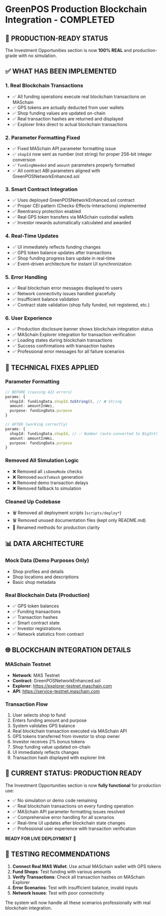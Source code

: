 # GreenPOS Production Blockchain Integration - COMPLETED

## 🚀 PRODUCTION-READY STATUS
The Investment Opportunities section is now **100% REAL** and production-grade with no simulation.

## ✅ WHAT HAS BEEN IMPLEMENTED

### 1. **Real Blockchain Transactions**
- ✅ All funding operations execute real blockchain transactions on MASchain
- ✅ GPS tokens are actually deducted from user wallets
- ✅ Shop funding values are updated on-chain
- ✅ Real transaction hashes are returned and displayed
- ✅ Explorer links direct to actual blockchain transactions

### 2. **Parameter Formatting Fixed**
- ✅ Fixed MASchain API parameter formatting issue
- ✅ `shopId` now sent as number (not string) for proper 256-bit integer conversion
- ✅ `fundingNeeded` and `amount` parameters properly formatted
- ✅ All contract ABI parameters aligned with GreenPOSNetworkEnhanced.sol

### 3. **Smart Contract Integration**
- ✅ Uses deployed GreenPOSNetworkEnhanced.sol contract
- ✅ Proper CEI pattern (Checks-Effects-Interactions) implemented
- ✅ Reentrancy protection enabled
- ✅ Real GPS token transfers via MASchain custodial wallets
- ✅ Investor rewards automatically calculated and awarded

### 4. **Real-Time Updates**
- ✅ UI immediately reflects funding changes
- ✅ GPS token balance updates after transactions
- ✅ Shop funding progress bars update in real-time
- ✅ Event-driven architecture for instant UI synchronization

### 5. **Error Handling**
- ✅ Real blockchain error messages displayed to users
- ✅ Network connectivity issues handled gracefully
- ✅ Insufficient balance validation
- ✅ Contract state validation (shop fully funded, not registered, etc.)

### 6. **User Experience**
- ✅ Production disclosure banner shows blockchain integration status
- ✅ MASchain Explorer integration for transaction verification
- ✅ Loading states during blockchain transactions
- ✅ Success confirmations with transaction hashes
- ✅ Professional error messages for all failure scenarios

## 🔧 TECHNICAL FIXES APPLIED

### Parameter Formatting
```typescript
// BEFORE (causing 422 errors)
params: {
  shopId: fundingData.shopId.toString(), // ❌ String
  amount: amountInWei,
  purpose: fundingData.purpose
}

// AFTER (working correctly)
params: {
  shopId: fundingData.shopId, // ✅ Number (auto-converted to BigInt)
  amount: amountInWei,
  purpose: fundingData.purpose
}
```

### Removed All Simulation Logic
- ❌ Removed all `isDemoMode` checks
- ❌ Removed `mockTxHash` generation
- ❌ Removed demo transaction delays
- ❌ Removed fallback to simulation

### Cleaned Up Codebase
- 🗑️ Removed all deployment scripts (`scripts/deploy*`)
- 🗑️ Removed unused documentation files (kept only README.md)
- 🔄 Renamed methods for production clarity

## 📊 DATA ARCHITECTURE

### Mock Data (Demo Purposes Only)
- Shop profiles and details
- Shop locations and descriptions
- Basic shop metadata

### Real Blockchain Data (Production)
- ✅ GPS token balances
- ✅ Funding transactions
- ✅ Transaction hashes
- ✅ Smart contract state
- ✅ Investor registrations
- ✅ Network statistics from contract

## 🌐 BLOCKCHAIN INTEGRATION DETAILS

### MASchain Testnet
- **Network**: MAS Testnet
- **Contract**: GreenPOSNetworkEnhanced.sol
- **Explorer**: https://explorer-testnet.maschain.com
- **API**: https://service-testnet.maschain.com

### Transaction Flow
1. User selects shop to fund
2. Enters funding amount and purpose
3. System validates GPS balance
4. Real blockchain transaction executed via MASchain API
5. GPS tokens transferred from investor to shop owner
6. Investor receives 2% bonus tokens
7. Shop funding value updated on-chain
8. UI immediately reflects changes
9. Transaction hash displayed with explorer link

## 🚦 CURRENT STATUS: PRODUCTION READY

The Investment Opportunities section is now **fully functional** for production use:

- ✅ No simulation or demo code remaining
- ✅ Real blockchain transactions on every funding operation
- ✅ MASchain API parameter formatting issues resolved
- ✅ Comprehensive error handling for all scenarios
- ✅ Real-time UI updates after blockchain state changes
- ✅ Professional user experience with transaction verification

**READY FOR LIVE DEPLOYMENT** 🎉

## 🧪 TESTING RECOMMENDATIONS

1. **Connect Real MAS Wallet**: Use actual MASchain wallet with GPS tokens
2. **Fund Shops**: Test funding with various amounts
3. **Verify Transactions**: Check all transaction hashes on MASchain Explorer
4. **Error Scenarios**: Test with insufficient balance, invalid inputs
5. **Network Issues**: Test with poor connectivity

The system will now handle all these scenarios professionally with real blockchain integration.
